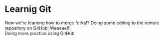 # Learnig Git #

Now we're learning how to merge forks!?
Doing some editing to the remote repository on GitHub! Weeeee!!!    
Doing more practice using GitHub
